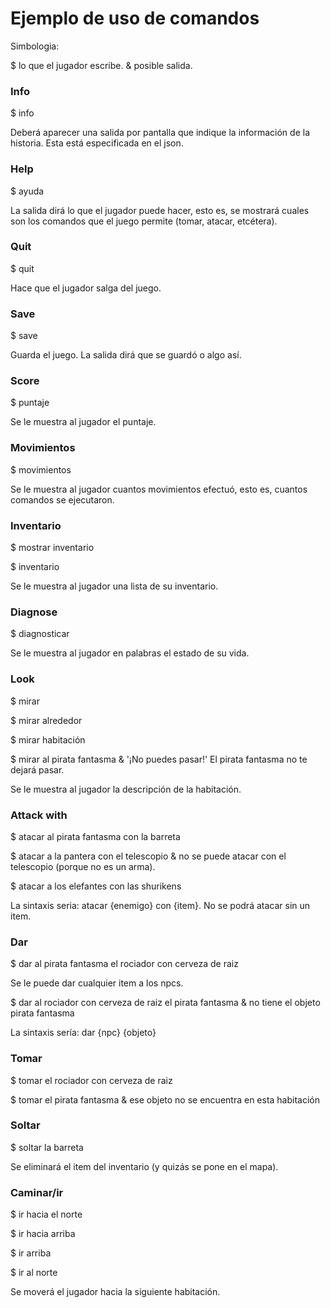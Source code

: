 # Ejemplo de uso de comandos

Simbologia:

$ lo que el jugador escribe.
& posible salida.

### Info

$ info  

Deberá aparecer una salida por pantalla que indique la información de la
historia. Esta está especificada en el json.

### Help

$ ayuda

La salida dirá lo que el jugador puede hacer, esto es, se mostrará cuales son
los comandos que el juego permite (tomar, atacar, etcétera).

### Quit

$ quit

Hace que el jugador salga del juego.

### Save

$ save

Guarda el juego. La salida dirá que se guardó o algo así.

### Score

$ puntaje

Se le muestra al jugador el puntaje.

### Movimientos

$ movimientos

Se le muestra al jugador cuantos movimientos efectuó, esto es, cuantos comandos
se ejecutaron.

### Inventario

$ mostrar inventario

$ inventario

Se le muestra al jugador una lista de su inventario.

### Diagnose

$ diagnosticar

Se le muestra al jugador en palabras el estado de su vida.

### Look

$ mirar

$ mirar alrededor

$ mirar habitación

$ mirar al pirata fantasma
& '¡No puedes pasar!' El pirata fantasma no te dejará pasar.

Se le muestra al jugador la descripción de la habitación.

### Attack with

$ atacar al pirata fantasma con la barreta

$ atacar a la pantera con el telescopio
& no se puede atacar con el telescopio (porque no es un arma).

$ atacar a los elefantes con las shurikens

La sintaxis seria: atacar {enemigo} con {item}. No se podrá atacar sin un item.

### Dar

$ dar al pirata fantasma el rociador con cerveza de raiz

Se le puede dar cualquier item a los npcs. 

$ dar al rociador con cerveza de raiz el pirata fantasma
& no tiene el objeto pirata fantasma

La sintaxis sería: dar {npc} {objeto}

### Tomar

$ tomar el rociador con cerveza de raiz  


$ tomar el pirata fantasma
& ese objeto no se encuentra en esta habitación

### Soltar

$ soltar la barreta

Se eliminará el item del inventario (y quizás se pone en el mapa).

### Caminar/ir

$ ir hacia el norte

$ ir hacia arriba

$ ir arriba

$ ir al norte

Se moverá el jugador hacia la siguiente habitación.

